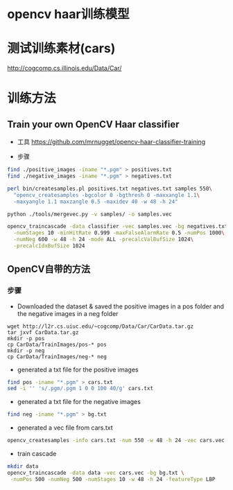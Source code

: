 # opencv haar训练模型

# 测试训练素材(cars)

http://cogcomp.cs.illinois.edu/Data/Car/


# 训练方法
## Train your own OpenCV Haar classifier
* 工具
https://github.com/mrnugget/opencv-haar-classifier-training

* 步骤

```sh
find ./positive_images -iname "*.pgm" > positives.txt
find ./negative_images -iname "*.pgm" > negatives.txt

perl bin/createsamples.pl positives.txt negatives.txt samples 550\
  "opencv_createsamples -bgcolor 0 -bgthresh 0 -maxxangle 1.1\
  -maxyangle 1.1 maxzangle 0.5 -maxidev 40 -w 48 -h 24"

python ./tools/mergevec.py -v samples/ -o samples.vec

opencv_traincascade -data classifier -vec samples.vec -bg negatives.txt\
  -numStages 10 -minHitRate 0.999 -maxFalseAlarmRate 0.5 -numPos 1000\
  -numNeg 600 -w 48 -h 24 -mode ALL -precalcValBufSize 1024\
  -precalcIdxBufSize 1024
```

## OpenCV自带的方法 
### 步骤
* Downloaded the dataset & saved the positive images in a pos folder and the negative images in a neg folder

```
wget http://l2r.cs.uiuc.edu/~cogcomp/Data/Car/CarData.tar.gz
tar jxvf CarData.tar.gz
mkdir -p pos
cp CarData/TrainImages/pos-* pos
mkdir -p neg
cp CarData/TrainImages/neg-* neg
```

* generated a txt file for the positive images

```sh
find pos -iname "*.pgm" > cars.txt 
sed -i '' 's/.pgm/.pgm 1 0 0 100 40/g' cars.txt 
```

* generated a txt file for the negative images

```sh
find neg -iname "*.pgm" > bg.txt
```

* generated a vec file from cars.txt

```sh
opencv_createsamples -info cars.txt -num 550 -w 48 -h 24 -vec cars.vec
```

* train cascade

```sh
mkdir data
opencv_traincascade -data data -vec cars.vec -bg bg.txt \
 -numPos 500 -numNeg 500 -numStages 10 -w 48 -h 24 -featureType LBP
```




